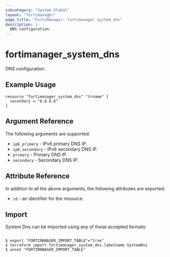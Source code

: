 ```yaml
---
subcategory: "System Global"
layout: "fortimanager"
page_title: "FortiManager: fortimanager_system_dns"
description: |-
  DNS configuration.
---
```


# fortimanager_system_dns
DNS configuration.

## Example Usage

```hcl
resource "fortimanager_system_dns" "trname" {
  secondary = "8.8.8.8"
}
```

## Argument Reference


The following arguments are supported:


* `ip6_primary` - IPv6 primary DNS IP.
* `ip6_secondary` - IPv6 secondary DNS IP.
* `primary` - Primary DNS IP.
* `secondary` - Secondary DNS IP.


## Attribute Reference

In addition to all the above arguments, the following attributes are exported:
* `id` - an identifier for the resource.

## Import

System Dns can be imported using any of these accepted formats:
```

$ export "FORTIMANAGER_IMPORT_TABLE"="true"
$ terraform import fortimanager_system_dns.labelname SystemDns
$ unset "FORTIMANAGER_IMPORT_TABLE"
```

